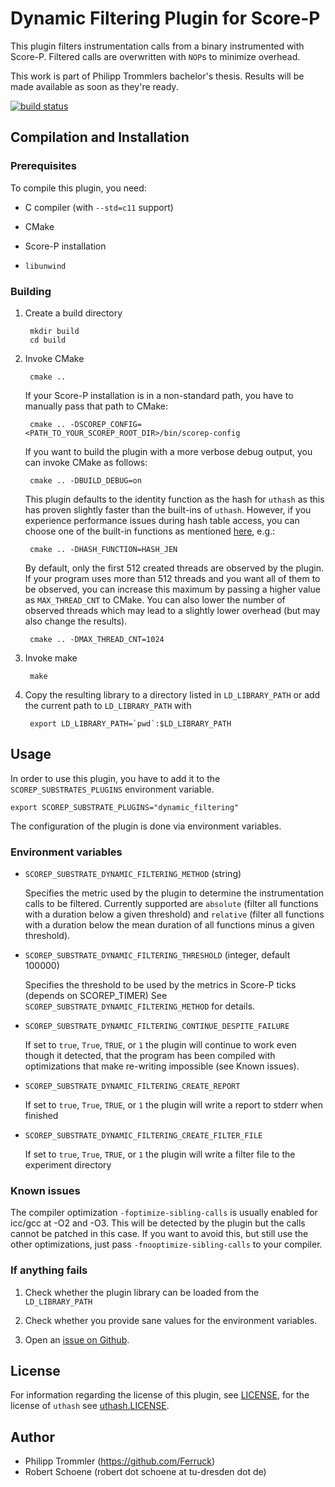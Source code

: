# Dynamic Filtering Plugin for Score-P

This plugin filters instrumentation calls from a binary instrumented with Score-P. Filtered calls
are overwritten with `NOP`s to minimize overhead.

This work is part of Philipp Trommlers bachelor's thesis. Results will be made available as soon as they're ready.

[![build status](https://api.travis-ci.org/rschoene/scorep_substrates_dynamic_filtering.svg)](https://travis-ci.org/rschoene/scorep_substrates_dynamic_filtering)

## Compilation and Installation

### Prerequisites

To compile this plugin, you need:

* C compiler (with `--std=c11` support)

* CMake

* Score-P installation

* `libunwind`

### Building

1. Create a build directory

        mkdir build
        cd build

2. Invoke CMake

        cmake ..

    If your Score-P installation is in a non-standard path, you have to manually pass that path to
    CMake:

        cmake .. -DSCOREP_CONFIG=<PATH_TO_YOUR_SCOREP_ROOT_DIR>/bin/scorep-config

    If you want to build the plugin with a more verbose debug output, you can invoke CMake as
    follows:

        cmake .. -DBUILD_DEBUG=on

    This plugin defaults to the identity function as the hash for `uthash` as this has proven
    slightly faster than the built-ins of `uthash`. However, if you experience performance issues
    during hash table access, you can choose one of the built-in functions as mentioned
    [here](http://troydhanson.github.io/uthash/userguide.html#hash_functions), e.g.:

        cmake .. -DHASH_FUNCTION=HASH_JEN

    By default, only the first 512 created threads are observed by the plugin. If your program uses
    more than 512 threads and you want all of them to be observed, you can increase this maximum
    by passing a higher value as `MAX_THREAD_CNT` to CMake. You can also lower the number of
    observed threads which may lead to a slightly lower overhead (but may also change the results).

        cmake .. -DMAX_THREAD_CNT=1024

3. Invoke make

        make

4. Copy the resulting library to a directory listed in `LD_LIBRARY_PATH` or add the current path to
    `LD_LIBRARY_PATH` with

        export LD_LIBRARY_PATH=`pwd`:$LD_LIBRARY_PATH

## Usage

In order to use this plugin, you have to add it to the `SCOREP_SUBSTRATES_PLUGINS` environment
variable.

    export SCOREP_SUBSTRATE_PLUGINS="dynamic_filtering"

The configuration of the plugin is done via environment variables.

### Environment variables

* `SCOREP_SUBSTRATE_DYNAMIC_FILTERING_METHOD` (string)

    Specifies the metric used by the plugin to determine the instrumentation calls to be filtered.
    Currently supported are `absolute` (filter all functions with a duration below a given
    threshold) and `relative` (filter all functions with a duration below the mean duration of all functions minus a given threshold).

* `SCOREP_SUBSTRATE_DYNAMIC_FILTERING_THRESHOLD` (integer, default 100000)

    Specifies the threshold to be used by the metrics in Score-P ticks (depends on SCOREP_TIMER)
    See `SCOREP_SUBSTRATE_DYNAMIC_FILTERING_METHOD` for details.

* `SCOREP_SUBSTRATE_DYNAMIC_FILTERING_CONTINUE_DESPITE_FAILURE` 

    If set to `true`, `True`, `TRUE`, or `1` the plugin will continue to work even though it detected, that the program has been compiled with optimizations that make re-writing impossible (see Known issues).
    
* `SCOREP_SUBSTRATE_DYNAMIC_FILTERING_CREATE_REPORT` 

    If set to `true`, `True`, `TRUE`, or `1` the plugin will write a report to stderr when finished
    
* `SCOREP_SUBSTRATE_DYNAMIC_FILTERING_CREATE_FILTER_FILE` 

    If set to `true`, `True`, `TRUE`, or `1` the plugin will write a filter file to the experiment directory
    
    
    
    
### Known issues
The compiler optimization `-foptimize-sibling-calls` is usually enabled for icc/gcc at -O2 and -O3. This will be detected by the plugin but the calls cannot be patched in this case. If you want to avoid this, but still use the other optimizations, just pass `-fnooptimize-sibling-calls` to your compiler.

### If anything fails

1. Check whether the plugin library can be loaded from the `LD_LIBRARY_PATH`

2. Check whether you provide sane values for the environment variables.

3. Open an [issue on Github](https://github.com/Ferruck/scorep_substrates_dynamic_filtering/issues).

## License

For information regarding the license of this plugin, see
[LICENSE](https://github.com/Ferruck/scorep_substrates_dynamic_filtering/blob/master/LICENSE), for
the license of `uthash` see
[uthash.LICENSE](https://github.com/Ferruck/scorep_substrates_dynamic_filtering/blob/master/uthash.LICENSE).

## Author

* Philipp Trommler (https://github.com/Ferruck)
* Robert Schoene (robert dot schoene at tu-dresden dot de)
